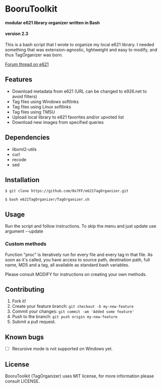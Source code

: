 # BooruToolkit
#### modular e621 library organizer written in Bash
#### version 2.3

This is a bash script that I wrote to organize my local e621 library. I needed something that was extension-agnostic, lightweight and easy to modify, and thus TagOrganizer was born.

[Forum thread on e621](https://e621.net/forum/show/233498)

## Features
* Download metadata from e621 (URL can be changed to e926.net to avoid filters)
* Tag files using Windows softlinks
* Tag files using Linux softlinks
* Tag files using TMSU
* Upload local library to e621 favorites and/or upvoted list
* Download new images from specified queries

## Dependencies
* libxml2-utils
* curl
* recode
* sed

## Installation

`$ git clone https://github.com/0x7FF/e621TagOrganizer.git`

`$ bash e621TagOrganizer/TagOrganizer.sh`

## Usage

Run the script and follow instructions. To skip the menu and just update use argument --update

### Custom methods
Function "proc" is iteratively run for every file and every tag in that file. As soon as it's called, you have access to source path, destination path, full name, MD5 and a tag, all available as standard bash variables.

Please consult MODIFY for instructions on creating your own methods.

## Contributing

1. Fork it!
2. Create your feature branch: `git checkout -b my-new-feature`
3. Commit your changes: `git commit -am 'Added some feature'`
4. Push to the branch: `git push origin my-new-feature`
5. Submit a pull request.

## Known bugs

- [ ] Recursive mode is not supported on Windows yet.

## License

BooruToolkit (TagOrganizer) uses MIT license, for more information please consult LICENSE.
